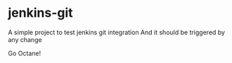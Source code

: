 # jenkins-git

A simple project to test jenkins git integration
And it should be triggered by any change

Go Octane!
